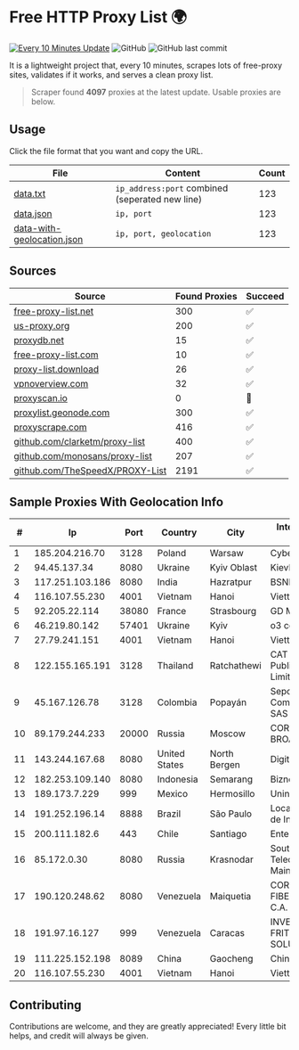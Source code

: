 
# Free HTTP Proxy List 🌍

[![Every 10 Minutes Update](https://github.com/mertguvencli/http-proxy-list/actions/workflows/main.yml/badge.svg?branch=main)](https://github.com/mertguvencli/http-proxy-list/actions/workflows/main.yml)
![GitHub](https://img.shields.io/github/license/mertguvencli/http-proxy-list)
![GitHub last commit](https://img.shields.io/github/last-commit/mertguvencli/http-proxy-list)

It is a lightweight project that, every 10 minutes, scrapes lots of free-proxy sites, validates if it works, and serves a clean proxy list.


> Scraper found **4097** proxies at the latest update. Usable proxies are below.

## Usage

Click the file format that you want and copy the URL.


|File|Content|Count|
|----|-------|-----|
|[data.txt](https://raw.githubusercontent.com/mertguvencli/http-proxy-list/main/proxy-list/data.txt)|`ip_address:port` combined (seperated new line)|123|
|[data.json](https://raw.githubusercontent.com/mertguvencli/http-proxy-list/main/proxy-list/data.json)|`ip, port`|123|
|[data-with-geolocation.json](https://raw.githubusercontent.com/mertguvencli/http-proxy-list/main/proxy-list/data-with-geolocation.json)|`ip, port, geolocation`|123|

## Sources

|Source|Found Proxies|Succeed|
|------|-------------|-------|
|[free-proxy-list.net](https://free-proxy-list.net)|300|✅|
|[us-proxy.org](https://www.us-proxy.org)|200|✅|
|[proxydb.net](http://proxydb.net)|15|✅|
|[free-proxy-list.com](https://free-proxy-list.com/?page=&port=&type%5B%5D=http&type%5B%5D=https&up_time=0&search=Search)|10|✅|
|[proxy-list.download](https://www.proxy-list.download/HTTP)|26|✅|
|[vpnoverview.com](https://vpnoverview.com/privacy/anonymous-browsing/free-proxy-servers)|32|✅|
|[proxyscan.io](https://www.proxyscan.io)|0|🚫|
|[proxylist.geonode.com](https://proxylist.geonode.com/api/proxy-list?limit=300&page=1&sort_by=lastChecked&sort_type=desc&protocols=http,https)|300|✅|
|[proxyscrape.com](https://api.proxyscrape.com/v2/?request=displayproxies&protocol=http&timeout=10000&country=all&ssl=all&anonymity=all)|416|✅|
|[github.com/clarketm/proxy-list](https://raw.githubusercontent.com/clarketm/proxy-list/master/proxy-list-raw.txt)|400|✅|
|[github.com/monosans/proxy-list](https://raw.githubusercontent.com/monosans/proxy-list/main/proxies/http.txt)|207|✅|
|[github.com/TheSpeedX/PROXY-List](https://raw.githubusercontent.com/TheSpeedX/PROXY-List/master/http.txt)|2191|✅|


## Sample Proxies With Geolocation Info

|#|Ip|Port|Country|City|Internet Service Provider|
|-|--|----|-------|----|-------------------------|
|1|185.204.216.70|3128|Poland|Warsaw|Cyber_Folks S.A.|
|2|94.45.137.34|8080|Ukraine|Kyiv Oblast|Kievline LLC|
|3|117.251.103.186|8080|India|Hazratpur|BSNL Internet|
|4|116.107.55.230|4001|Vietnam|Hanoi|Viettel Corporation|
|5|92.205.22.114|38080|France|Strasbourg|GD MASS Network|
|6|46.219.80.142|57401|Ukraine|Kyiv|o3 core|
|7|27.79.241.151|4001|Vietnam|Hanoi|Viettel Corporation|
|8|122.155.165.191|3128|Thailand|Ratchathewi|CAT Telecom Public Company Limited|
|9|45.167.126.78|3128|Colombia|Popayán|Sepcom Comunicaciones SAS|
|10|89.179.244.233|20000|Russia|Moscow|CORBINA-BROADBAND|
|11|143.244.167.68|8080|United States|North Bergen|DigitalOcean, LLC|
|12|182.253.109.140|8080|Indonesia|Semarang|Biznet Metronet|
|13|189.173.7.229|999|Mexico|Hermosillo|Uninet S.A. de C.V|
|14|191.252.196.14|8888|Brazil|São Paulo|Locaweb Serviços de Internet S/A|
|15|200.111.182.6|443|Chile|Santiago|Entel Chile S.A.|
|16|85.172.0.30|8080|Russia|Krasnodar|Southen Telecommunication Maintainer|
|17|190.120.248.62|8080|Venezuela|Maiquetia|CORPORACION FIBEX TELECOM, C.A.|
|18|191.97.16.127|999|Venezuela|Caracas|INVERSIONES FRITZ 78 C.A.(WIFI SOLUTION)|
|19|111.225.152.198|8089|China|Gaocheng|Chinanet|
|20|116.107.55.230|4001|Vietnam|Hanoi|Viettel Corporation|



## Contributing

Contributions are welcome, and they are greatly appreciated! Every
little bit helps, and credit will always be given.

